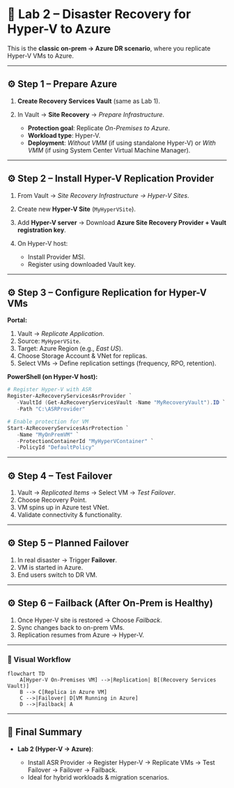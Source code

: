# 🧪 Lab 2 – Disaster Recovery for Hyper-V to Azure

This is the **classic on-prem → Azure DR scenario**, where you replicate Hyper-V VMs to Azure.

---

## ⚙️ Step 1 – Prepare Azure

1. **Create Recovery Services Vault** (same as Lab 1).
2. In Vault → **Site Recovery** → _Prepare Infrastructure_.

   - **Protection goal**: Replicate _On-Premises to Azure_.
   - **Workload type**: Hyper-V.
   - **Deployment**: _Without VMM_ (if using standalone Hyper-V) or _With VMM_ (if using System Center Virtual Machine Manager).

---

## ⚙️ Step 2 – Install Hyper-V Replication Provider

1. From Vault → _Site Recovery Infrastructure → Hyper-V Sites_.
2. Create new **Hyper-V Site** (`MyHyperVSite`).
3. Add **Hyper-V server** → Download **Azure Site Recovery Provider + Vault registration key**.
4. On Hyper-V host:

   - Install Provider MSI.
   - Register using downloaded Vault key.

---

## ⚙️ Step 3 – Configure Replication for Hyper-V VMs

**Portal:**

1. Vault → _Replicate Application_.
2. Source: `MyHyperVSite`.
3. Target: Azure Region (e.g., _East US_).
4. Choose Storage Account & VNet for replicas.
5. Select VMs → Define replication settings (frequency, RPO, retention).

**PowerShell (on Hyper-V host):**

```powershell
# Register Hyper-V with ASR
Register-AzRecoveryServicesAsrProvider `
   -VaultId (Get-AzRecoveryServicesVault -Name "MyRecoveryVault").ID `
   -Path "C:\ASRProvider"

# Enable protection for VM
Start-AzRecoveryServicesAsrProtection `
   -Name "MyOnPremVM" `
   -ProtectionContainerId "MyHyperVContainer" `
   -PolicyId "DefaultPolicy"
```

---

## ⚙️ Step 4 – Test Failover

1. Vault → _Replicated Items_ → Select VM → _Test Failover_.
2. Choose Recovery Point.
3. VM spins up in Azure test VNet.
4. Validate connectivity & functionality.

---

## ⚙️ Step 5 – Planned Failover

1. In real disaster → Trigger **Failover**.
2. VM is started in Azure.
3. End users switch to DR VM.

---

## ⚙️ Step 6 – Failback (After On-Prem is Healthy)

1. Once Hyper-V site is restored → Choose _Failback_.
2. Sync changes back to on-prem VMs.
3. Replication resumes from Azure → Hyper-V.

---

### 🔎 Visual Workflow

```mermaid
flowchart TD
    A[Hyper-V On-Premises VM] -->|Replication| B[(Recovery Services Vault)]
    B --> C[Replica in Azure VM]
    C -->|Failover| D[VM Running in Azure]
    D -->|Failback| A
```

---

## 📝 Final Summary

- **Lab 2 (Hyper-V → Azure)**:

  - Install ASR Provider → Register Hyper-V → Replicate VMs → Test Failover → Failover → Failback.
  - Ideal for hybrid workloads & migration scenarios.
